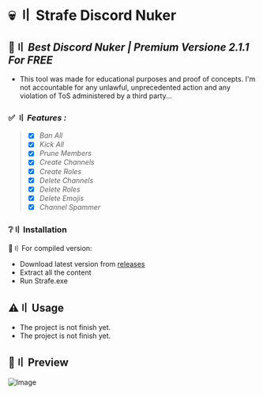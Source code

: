 # 💀 〢 Strafe Discord Nuker 

## 🔧〢 _Best Discord Nuker | Premium Versione 2.1.1 For FREE_
- This tool was made for educational purposes and proof of concepts. I'm not accountable for any unlawful, unprecedented action and any violation of ToS administered by a third party...

### ✅ 〢 *Features :*
> - [x] *Ban All*
> - [x] *Kick All*
> - [x] *Prune Members*
> - [x] *Create Channels*
> - [x] *Create Roles*
> - [x] *Delete Channels*
> - [x] *Delete Roles*
> - [x] *Delete Emojis*
> - [x] *Channel Spammer*
 
### ❔〢 Installation
 📌〢 For compiled version:
 
- Download latest version from [releases](https://github.com/masked1337/Strafe/releases)
- Extract all the content
- Run Strafe.exe

## ⚠️〢 Usage
- The project is not finish yet.
- The project is not finish yet.
 
## 📸〢 Preview
![Image](https://cdn.discordapp.com/attachments/1262676536813813781/1347206139921567825/image.png?ex=67cafafd&is=67c9a97d&hm=7f2265199a33b6544547257801a9c86b059dcf5537f0c9627fddb31883becf02&)

